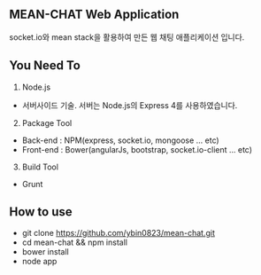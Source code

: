 ## MEAN-CHAT Web Application
 socket.io와 mean stack을 활용하여 만든 웹 채팅 애플리케이션 입니다.

## You Need To
1. Node.js
 - 서버사이드 기술. 서버는 Node.js의 Express 4를 사용하였습니다.

2. Package Tool
 - Back-end : NPM(express, socket.io, mongoose ... etc)
 - Front-end : Bower(angularJs, bootstrap, socket.io-client ... etc)

3. Build Tool
 - Grunt

## How to use
 - git clone https://github.com/ybin0823/mean-chat.git
 - cd mean-chat && npm install
 - bower install
 - node app
